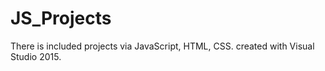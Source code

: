 # JS_Projects
There is included projects via JavaScript, HTML, CSS. created with Visual Studio 2015.
